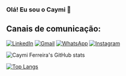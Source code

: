
### Olá! Eu sou o Caymi 👋

## Canais de comunicação:
[![LinkedIn](https://img.shields.io/badge/LinkedIn-0077B5?style=for-the-badge&logo=linkedin&logoColor=white)](https://www.linkedin.com/in/caymiferreira/)
[![Gmail](https://img.shields.io/badge/Gmail-D14836?style=for-the-badge&logo=gmail&logoColor=white)](caymiferreira@gmail.com)
[![WhatsApp](https://img.shields.io/badge/WhatsApp-25D366?style=for-the-badge&logo=whatsapp&logoColor=white)](https://api.whatsapp.com/send/?phone=5582998313705&text&type=phone_number&app_absent=0)
[![Instagram](https://img.shields.io/badge/Instagram-E4405F?style=for-the-badge&logo=instagram&logoColor=white)](https://www.instagram.com/caymiferreira/)


![Caymi Ferreira's GitHub stats](https://github-readme-stats.vercel.app/api?username=caymiferreira&show_icons=true&theme=ocean_dark)

[![Top Langs](https://github-readme-stats.vercel.app/api/top-langs/?username=caymiferreira&layout=compact&langs_count=16&theme=ocean_dark)](https://github.com/caymiferreira/github-readme-stats)

